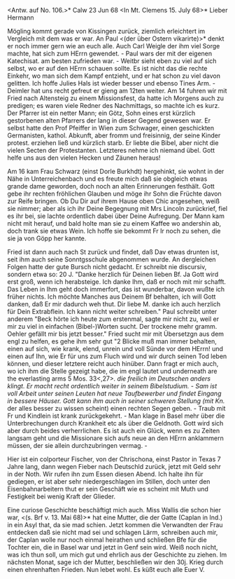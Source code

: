 <Antw. auf No. 106.>* Calw 23 Jun 68
 <In Mt. Clemens 15. July 68>*
Lieber Hermann

Mögling kommt gerade von Kissingen zurück, ziemlich erleichtert im Vergleich mit dem was er war. An Paul <(der über Ostern vikarirte)>* denkt er noch immer gern wie an euch alle. Auch Carl Weigle der ihm viel Sorge machte, hat sich zum HErrn gewendet. - Paul wars der mit der eigenen Katechisat. am besten zufrieden war. - Weitbr sieht eben zu viel auf sich selbst, wo er auf den HErrn schauen sollte. Es ist nicht das die rechte Einkehr, wo man sich dem Kampf entzieht, und er hat schon zu viel davon gelitten. Ich hoffe Julies Hals ist wieder besser und ebenso Tines Arm. - Deimler hat uns recht gefreut er gieng am 12ten weiter. Am 14 fuhren wir mit Fried nach Altensteig zu einem Missionsfest, da hatte ich Morgens auch zu predigen; es waren viele Redner des Nachmittags, so machte ich es kurz. Der Pfarrer ist ein netter Mann; ein Götz, Sohn eines erst kürzlich gestorbenen alten Pfarrers der lang in dieser Gegend gewesen war. Er selbst hatte den Prof Pfeiffer in Wien zum Schwager, einen geschickten Germanisten, kathol. Abkunft, aber fromm und freisinnig, der seine Kinder protest. erziehen ließ und kürzlich starb. Er liebte die Bibel, aber nicht die vielen Secten der Protestanten. Letzteres nehme ich niemand übel. Gott helfe uns aus den vielen Hecken und Zäunen heraus!

Am 16 kam Frau Schwarz (einst Dorle Burkhdt) hergehinkt, sie wohnt in der Nähe in Unterreichenbach und es freute mich daß sie obgleich etwas grande dame geworden, doch noch an alten Erinnerungen festhält. Gott gebe ihr rechten fröhlichen Glauben und möge ihr Sohn die Früchte davon zur Reife bringen. Ob Du Dir auf ihrem Hause oben Chic angesehen, weiß sie nimmer; aber als ich ihr Deine Begegnung mit Mrs Lincoln zurückrief, fiel es ihr bei, sie lachte ordentlich dabei über Deine Aufregung. Der Mann kam nicht mit herauf, und bald holte man sie zu einem Kaffee wo andershin ab, doch trank sie etwas Wein. Ich hoffe sie bekommt Fr Ir noch zu sehen, die sie ja von Göpp her kannte.

Fried ist dann auch nach St zurück und findet, daß Dav etwas drunten ist, seit ihm auch seine Sonntgsschule abgenommen wurde. An dergleichen Folgen hatte der gute Bursch nicht gedacht. Er schreibt nie discursiv, sondern etwa so: 20 J. "Danke herzlich für Deinen lieben Bf. Ja Gott wird erst groß, wenn ich herabsteige. Ich danke Ihm, daß er noch mit mir schafft. Das Leben in Ihm geht doch immerfort, das ist wunderbar, davon wußte ich früher nichts. Ich möchte Manches aus Deinem Bf behalten, ich will Gott danken, daß Er mir dadurch weh thut. Dir liebe M. danke ich auch herzlich für Dein Extrabflein. Ich kann nicht weiter schreiben." Paul schreibt unter anderem "Beck hörte ich heute zum erstenmal, sagte mir nicht zu, weil er mir zu viel in einfachen (Bibel-)Worten sucht. Der trockene mehr gramm. Oehler gefällt mir bis jetzt besser." Fried sucht mir mit Übersetzgn aus dem engl zu helfen, es gehe ihm sehr gut "2 Blicke muß man immer behalten, einen auf sich, wie krank, elend, unrein und voll Sünde vor dem HErrn! und einen auf Ihn, wie Er für uns zum Fluch wird und wir durch seinen Tod leben können, und dieser letztere reicht auch hinüber. Dann fragt er mich auch, wo ich ihm die Stelle gezeigt habe, die im engl lautet und underneath are the everlasting arms 5 Mos. 33<,27>*. die freilich im Deutschen anders klingt. Er macht recht ordentlich weiter in seinem Bibelstudium. - Sam ist voll Arbeit unter seinen Leuten hat neue Taufbewerber und findet Eingang in bessere Häuser. Gott kann ihm auch in seiner schweren Stellung (mit Kn. <Knobloch>* der alles besser zu wissen scheint) einen rechten Segen geben. - Traub mit Fr und Kindlein ist krank zurückgekehrt. - Man klage in Basel mehr über die Unterbrechungen durch Krankheit etc als über die Geldnoth. Gott wird sich aber durch beides verherrlichen. Es ist auch ein Glück, wenn es zu Zeiten langsam geht und die Missionare sich aufs neue an den HErrn anklammern müssen, der sie allein durchzubringen vermag. -

Hier ist ein colporteur Fischer, von der Chrischona, einst Pastor in Texas 7 Jahre lang, dann wegen Fieber nach Deutschld zurück, jetzt mit Geld sehr in der Noth. Wir rufen ihn zum Essen diesen Abend. Ich halte ihn für gediegen, er ist aber sehr niedergeschlagen im Stillen, doch unter den Eisenbahnarbeitern thut er sein Geschäft wie es scheint mit Muth und Festigkeit bei wenig Kraft der Glieder.

Eine curiose Geschichte beschäftigt mich auch. Miss Wallis die schon hier war, <(s. Brf v. 13. Mai 68)>* hat eine Mutter, die der Gatte (Caplan in Ind.) in ein Asyl that, da sie mad schien. Jetzt kommen die Verwandten der Frau entdecken daß sie nicht mad sei und schlagen Lärm, schreiben auch mir, der Caplan wolle nur noch einmal heirathen und schließen Bfe für die Tochter ein, die in Basel war und jetzt in Genf sein wird. Weiß noch nicht, was ich thun soll, um mich gut und ehrlich aus der Geschichte zu ziehen. 
Im nächsten Monat, sage ich der Mutter, beschließen wir den 30j. Krieg durch einen ehrenhaften Frieden. Nun lebet wohl. Es küßt euch alle  Euer V.
